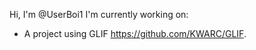 Hi, I'm @UserBoi1
I'm currently working on:
  - A project using GLIF https://github.com/KWARC/GLIF.

<!---
UserBoi1/UserBoi1 is a ✨ special ✨ repository because its `README.md` (this file) appears on your GitHub profile.
You can click the Preview link to take a look at your changes.
--->
